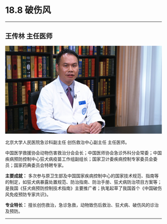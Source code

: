 # 18.8 破伤风

---

## 王传林 主任医师

![1684219323718](image/c18_008/1684219323718.png)

北京大学人民医院急诊科副主任 创伤救治中心副主任 主任医师。

中国医学救援协会动物伤害救治分会会长；中国医师协会急诊外科分会常委；中国疾病预防控制中心狂犬病疫苗工作组副组长；国家卫计委疾病控制专家委员会委员；国家药典委员会特聘专家。


**主要成就：** 多次参与原卫生部及中国国家疾病控制中心的国家技术规范、指南等的制定，如狂犬病暴露处置规范、防治指南、防治手册、狂犬病防治项目方案等；是我国《狂犬病预防控制技术指南》主要推广者；执笔起草了我国首个《中国破伤风免疫预防专家共识》。


**专业特长：** 擅长创伤救治，急诊急救，动物致伤后救治、狂犬病、破伤风的诊治及预防。

---
